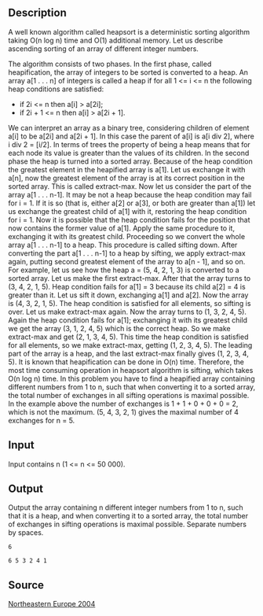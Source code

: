 <h2>Description</h2><p>A well known algorithm called heapsort is a deterministic sorting algorithm taking O(n log n) time and O(1) additional memory. Let us describe ascending sorting of an array of different integer numbers.
</p>The algorithm consists of two phases. In the first phase, called heapification, the array of integers to be sorted is converted to a heap. An array a[1 . . . n] of integers is called a heap if for all 1 &lt;= i &lt;= n the following heap conditions are satisfied:
<ul><li>if 2i &lt;= n then a[i] &gt; a[2i];
<br></li><li>if 2i + 1 &lt;= n then a[i] &gt; a[2i + 1].</li></ul><p>
</p>We can interpret an array as a binary tree, considering children of element a[i] to be a[2i] and a[2i + 1]. In this case the parent of a[i] is a[i div 2], where i div 2 = [i/2]. In terms of trees the property of being a heap means that for each node its value is greater than the values of its children.
In the second phase the heap is turned into a sorted array. Because of the heap condition the greatest element in the heapified array is a[1]. Let us exchange it with a[n], now the greatest element of the array is at its correct position in the sorted array. This is called extract-max.
Now let us consider the part of the array a[1 . . . n-1]. It may be not a heap because the heap condition may fail for i = 1. If it is so (that is, either a[2] or a[3], or both are greater than a[1]) let us exchange the greatest child of a[1] with it, restoring the heap condition for i = 1. Now it is possible that the heap condition fails for the position that now contains the former value of a[1]. Apply the same procedure to it, exchanging it with its greatest child. Proceeding so we convert the whole array a[1 . . . n-1] to a heap. This procedure is called sifting down. After converting the part a[1 . . . n-1] to a heap by sifting, we apply extract-max again, putting second greatest element of the array to a[n - 1], and so on.
For example, let us see how the heap a = (5, 4, 2, 1, 3) is converted to a sorted array. Let us make the first extract-max. After that the array turns to (3, 4, 2, 1, 5). Heap condition fails for a[1] = 3 because its child a[2] = 4 is greater than it. Let us sift it down, exchanging a[1] and a[2]. Now the array is (4, 3, 2, 1, 5). The heap condition is satisfied for all elements, so sifting is over. Let us make extract-max again. Now the array turns to (1, 3, 2, 4, 5). Again the heap condition fails for a[1]; exchanging it with its greatest child we get the array (3, 1, 2, 4, 5) which is the correct heap. So we make extract-max and get (2, 1, 3, 4, 5). This time the heap condition is satisfied for all elements, so we make extract-max, getting (1, 2, 3, 4, 5). The leading part of the array is a heap, and the last extract-max finally gives (1, 2, 3, 4, 5).
It is known that heapification can be done in O(n) time. Therefore, the most time consuming operation in heapsort algorithm is sifting, which takes O(n log n) time. In this problem you have to find a heapified array containing different numbers from 1 to n, such that when converting it to a sorted array, the total number of exchanges in all sifting operations is maximal possible. In the example above the number of exchanges is 1 + 1 + 0 + 0 + 0 = 2, which is not the maximum. (5, 4, 3, 2, 1) gives the maximal number of 4 exchanges for n = 5.<h2>Input</h2><p>Input contains n (1 &lt;= n &lt;= 50 000).</p><h2>Output</h2><p>Output the array containing n different integer numbers from 1 to n, such that it is a heap, and when converting it to a sorted array, the total number of exchanges in sifting operations is maximal possible. Separate numbers by spaces.</p><pre><code class="language-input1">6</code></pre><pre><code class="language-output1">6 5 3 2 4 1</code></pre><h2>Source</h2><a href="searchproblem?field=source&amp;key=Northeastern+Europe+2004">Northeastern Europe 2004</a>